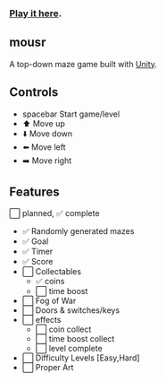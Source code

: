### [Play it here](tankages-doom-em.github.io/mousr/WebBuild/mousr/mousr.html).

mousr
-----

A top-down maze game built with [Unity](http://unity3d.com/unity/whats-new). 

Controls
--------
- spacebar Start game/level
- :arrow_up: Move up
- :arrow_down: Move down
- :arrow_left: Move left
- :arrow_right: Move right

Features
--------
:white_large_square: planned, :white_check_mark: complete

- :white_check_mark: Randomly generated mazes
- :white_check_mark: Goal
- :white_check_mark: Timer
- :white_check_mark: Score
- :white_large_square: Collectables
  - :white_check_mark: coins
  - :white_large_square: time boost
- :white_large_square: Fog of War
- :white_large_square: Doors & switches/keys
- :white_large_square: effects
  - :white_large_square: coin collect
  - :white_large_square: time boost collect
  - :white_large_square: level complete
- :white_large_square: Difficulty Levels [Easy,Hard]
- :white_large_square: Proper Art

